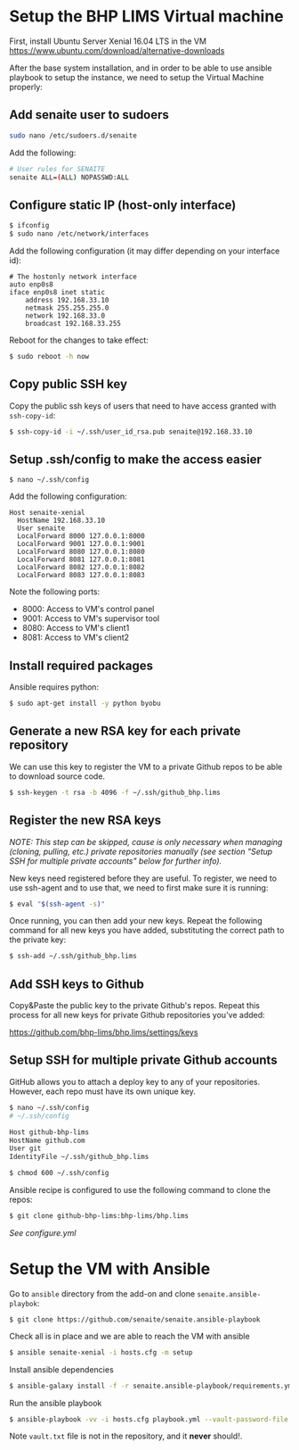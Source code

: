 # Setup the BHP LIMS Virtual machine

First, install Ubuntu Server Xenial 16.04 LTS in the VM
https://www.ubuntu.com/download/alternative-downloads

After the base system installation, and in order to be able to use ansible
playbook to setup the instance, we need to setup the Virtual Machine properly:

## Add senaite user to sudoers

```sh
sudo nano /etc/sudoers.d/senaite
```

Add the following:

```sh
# User rules for SENAITE
senaite ALL=(ALL) NOPASSWD:ALL
```

## Configure static IP (host-only interface)

```sh
$ ifconfig
$ sudo nano /etc/network/interfaces
```

Add the following configuration (it may differ depending on your interface id):

```
# The hostonly network interface
auto enp0s8
iface enp0s8 inet static
    address 192.168.33.10
    netmask 255.255.255.0
    network 192.168.33.0
    broadcast 192.168.33.255
```

Reboot for the changes to take effect:

```sh
$ sudo reboot -h now
```

## Copy public SSH key

Copy the public ssh keys of users that need to have access granted with 
`ssh-copy-id`:

```sh
$ ssh-copy-id -i ~/.ssh/user_id_rsa.pub senaite@192.168.33.10
```

## Setup .ssh/config to make the access easier

```
$ nano ~/.ssh/config
```

Add the following configuration:

```
Host senaite-xenial
  HostName 192.168.33.10
  User senaite
  LocalForward 8000 127.0.0.1:8000
  LocalForward 9001 127.0.0.1:9001
  LocalForward 8080 127.0.0.1:8080
  LocalForward 8081 127.0.0.1:8081
  LocalForward 8082 127.0.0.1:8082
  LocalForward 8083 127.0.0.1:8083
```

Note the following ports:
- 8000: Access to VM's control panel
- 9001: Access to VM's supervisor tool
- 8080: Access to VM's client1
- 8081: Access to VM's client2

## Install required packages

Ansible requires python:

```sh
$ sudo apt-get install -y python byobu
```

## Generate a new RSA key for each private repository

We can use this key to register the VM to a private Github repos to be able to
download source code.

```sh
$ ssh-keygen -t rsa -b 4096 -f ~/.ssh/github_bhp.lims
```

## Register the new RSA keys

*NOTE: This step can be skipped, cause is only necessary when managing
(cloning, pulling, etc.) private repositories manually (see section "Setup SSH
for multiple private accounts" below for further info).*

New keys need registered before they are useful. To register, we need to use
ssh-agent and to use that, we need to first make sure it is running:

```sh
$ eval "$(ssh-agent -s)"
```

Once running, you can then add your new keys. Repeat the following command for
all new keys you have added, substituting the correct path to the private key:

```sh
$ ssh-add ~/.ssh/github_bhp.lims
```

## Add SSH keys to Github

Copy&Paste the public key to the private Github's repos. Repeat this process for
all new keys for private Github repositories you've added:

https://github.com/bhp-lims/bhp.lims/settings/keys


## Setup SSH for multiple private Github accounts

GitHub allows you to attach a deploy key to any of your repositories. However,
each repo must have its own unique key.

```sh
$ nano ~/.ssh/config
# ~/.ssh/config

Host github-bhp-lims
HostName github.com
User git
IdentityFile ~/.ssh/github_bhp.lims

$ chmod 600 ~/.ssh/config
```

Ansible recipe is configured to use the following command to clone the repos:

```sh
$ git clone github-bhp-lims:bhp-lims/bhp.lims
```

*See configure.yml*


# Setup the VM with Ansible

Go to `ansible` directory from the add-on and clone `senaite.ansible-playbok`:

```
$ git clone https://github.com/senaite/senaite.ansible-playbook
```

Check all is in place and we are able to reach the VM with ansible

```sh
$ ansible senaite-xenial -i hosts.cfg -m setup
```

Install ansible dependencies

```sh
$ ansible-galaxy install -f -r senaite.ansible-playbook/requirements.yml
```

Run the ansible playbook

```sh
$ ansible-playbook -vv -i hosts.cfg playbook.yml --vault-password-file vault.txt
```

Note `vault.txt` file is not in the repository, and it **never** should!.
